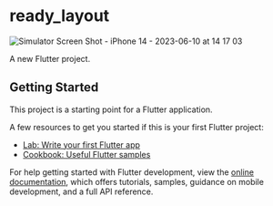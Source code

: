 # ready_layout
![Simulator Screen Shot - iPhone 14 - 2023-06-10 at 14 17 03](https://github.com/RoseD-web/ready_layout/assets/67821352/c35ce5e7-63d4-4955-9670-3394d4d5203c)

A new Flutter project.

## Getting Started

This project is a starting point for a Flutter application.

A few resources to get you started if this is your first Flutter project:

- [Lab: Write your first Flutter app](https://docs.flutter.dev/get-started/codelab)
- [Cookbook: Useful Flutter samples](https://docs.flutter.dev/cookbook)

For help getting started with Flutter development, view the
[online documentation](https://docs.flutter.dev/), which offers tutorials,
samples, guidance on mobile development, and a full API reference.
